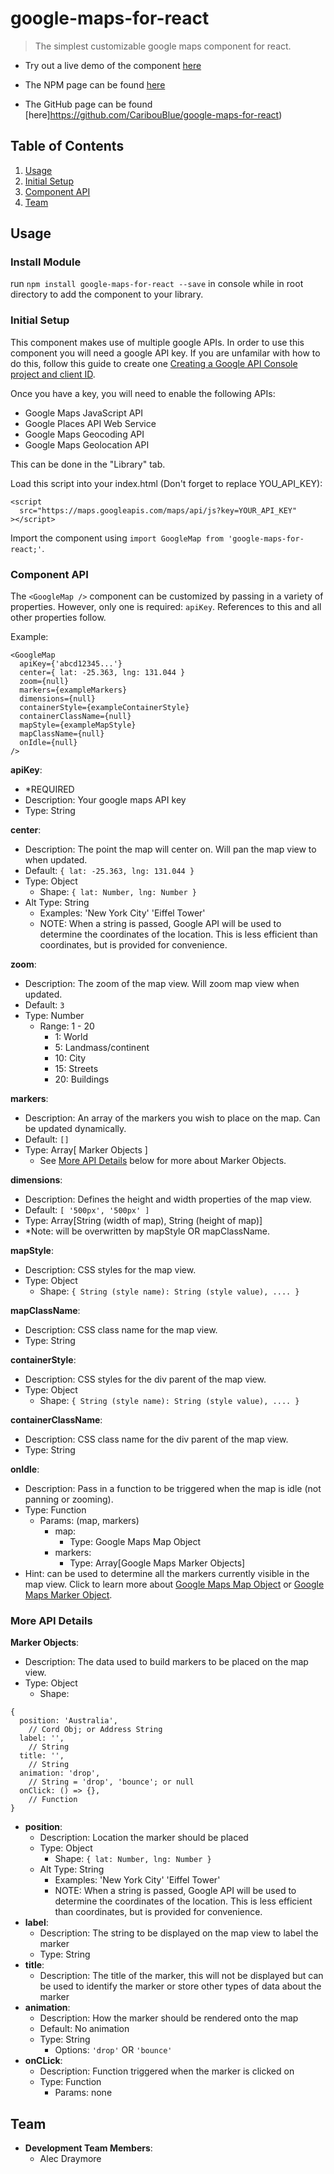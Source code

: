 # google-maps-for-react

> The simplest customizable google maps component for react.

- Try out a live demo of the component [here](https://google-maps-for-react.herokuapp.com)

- The NPM page can be found [here](https://www.npmjs.com/package/google-maps-for-react)

- The GitHub page can be found [here]https://github.com/CaribouBlue/google-maps-for-react)

## Table of Contents

1. [Usage](#usage)
  1. [Initial Setup](#initial-setup)
  1. [Component API](#component-api)
1. [Team](#team)

## Usage

### Install Module

run ```npm install google-maps-for-react --save``` in console while in root directory to add the component to your library.

### Initial Setup

This component makes use of multiple google APIs. In order to use this component you will need a google API key. If you are unfamilar with how to do this, follow this guide to create one [Creating a Google API Console project and client ID](https://developers.google.com/identity/sign-in/web/devconsole-project).

Once you have a key, you will need to enable the following APIs:

  - Google Maps JavaScript API
  - Google Places API Web Service
  - Google Maps Geocoding API
  - Google Maps Geolocation API

This can be done in the "Library" tab.

Load this script into your index.html (Don't forget to replace YOU_API_KEY):
```
<script 
  src="https://maps.googleapis.com/maps/api/js?key=YOUR_API_KEY"
></script>
```

Import the component using ```import GoogleMap from 'google-maps-for-react;'```.

### Component API

The ```<GoogleMap />``` component can be customized by passing in a variety of properties. However, only one is required: ```apiKey```. References to this and all other properties follow.

Example: 
```
<GoogleMap
  apiKey={'abcd12345...'}    
  center={ lat: -25.363, lng: 131.044 }                   
  zoom={null}                     
  markers={exampleMarkers}               
  dimensions={null}               
  containerStyle={exampleContainerStyle} 
  containerClassName={null}         
  mapStyle={exampleMapStyle}                   
  mapClassName={null}               
  onIdle={null}   
/>
```

__apiKey__:
- \*REQUIRED
- Description: Your google maps API key
- Type: String

__center__:
- Description: The point the map will center on. Will pan the map view to when updated.
- Default: ```{ lat: -25.363, lng: 131.044 }```
- Type: Object
  - Shape: ```{ lat: Number, lng: Number }```
- Alt Type: String
  - Examples: 'New York City' 'Eiffel Tower'
  - NOTE: When a string is passed, Google API will be used to determine the coordinates of the location. This is less efficient than coordinates, but is provided for convenience.

__zoom__:
- Description: The zoom of the map view. Will zoom map view when updated. 
- Default: ```3```
- Type: Number
  - Range: 1 - 20
    - 1: World
    - 5: Landmass/continent
    - 10: City
    - 15: Streets
    - 20: Buildings

__markers__:
- Description: An array of the markers you wish to place on the map. Can be updated dynamically.
- Default: ```[]```
- Type: Array[ Marker Objects ]
  - See [More API Details](#more-api-details) below for more about Marker Objects.

__dimensions__:
- Description: Defines the height and width properties of the map view. 
- Default: ```[ '500px', '500px' ]```
- Type: Array[String (width of map), String (height of map)]
- \*Note: will be overwritten by mapStyle OR mapClassName.

__mapStyle__:
- Description: CSS styles for the map view.
- Type: Object
  - Shape: ```{ String (style name): String (style value), .... }```

__mapClassName__:
- Description: CSS class name for the map view.
- Type: String

__containerStyle__:
- Description: CSS styles for the div parent of the map view.
- Type: Object
  - Shape: ```{ String (style name): String (style value), .... }```

__containerClassName__:
- Description: CSS class name for the div parent of the map view.
- Type: String

__onIdle__:
- Description: Pass in a function to be triggered when the map is idle (not panning or zooming). 
- Type: Function
  - Params: (map, markers)
    - map:
      - Type: Google Maps Map Object
    - markers:
      - Type: Array[Google Maps Marker Objects]
- Hint: can be used to determine all the markers currently visible in the map view. Click to learn more about [Google Maps Map Object](https://developers.google.com/maps/documentation/javascript/3.exp/reference#Map) or [Google Maps Marker Object](https://developers.google.com/maps/documentation/javascript/3.exp/reference#Marker).

### More API Details

__Marker Objects__:
- Description: The data used to build markers to be placed on the map view.
- Type: Object
  - Shape: 
```
{
  position: 'Australia',       
    // Cord Obj; or Address String
  label: '',           
    // String
  title: '',          
    // String
  animation: 'drop',  
    // String = 'drop', 'bounce'; or null
  onClick: () => {},  
    // Function
}
```
  - __position__:
    - Description: Location the marker should be placed
    - Type: Object
      - Shape: ```{ lat: Number, lng: Number }```
    - Alt Type: String
      - Examples: 'New York City' 'Eiffel Tower'
      - NOTE: When a string is passed, Google API will be used to determine the coordinates of the location. This is less efficient than coordinates, but is provided for convenience.
  - __label__:
    - Description: The string to be displayed on the map view to label the marker
    - Type: String
  - __title__:
    - Description: The title of the marker, this will not be displayed but can be used to identify the marker or store other types of data about the marker
  - __animation__:
    - Description: How the marker should be rendered onto the map
    - Default: No animation
    - Type: String
      - Options: ``'drop'`` OR ``'bounce'``
  - __onCLick__:
    - Description: Function triggered when the marker is clicked on
    - Type: Function
      - Params: none

## Team

  - __Development Team Members__: 
    - Alec Draymore